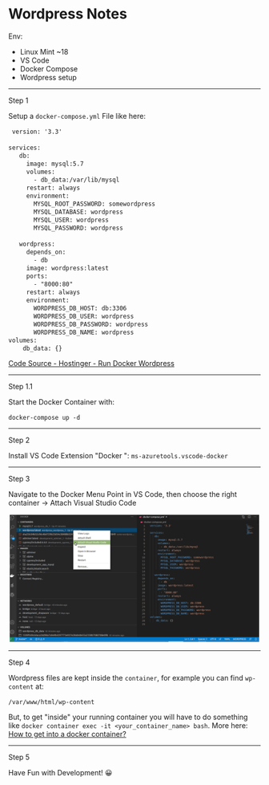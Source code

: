 # Wordpress Notes

Env:

 - Linux Mint ~18
 - VS Code
 - Docker Compose 
 - Wordpress setup 

***
Step 1

Setup a `docker-compose.yml` File like here:

 

     version: '3.3'
    
    services:
       db:
         image: mysql:5.7
         volumes:
           - db_data:/var/lib/mysql
         restart: always
         environment:
           MYSQL_ROOT_PASSWORD: somewordpress
           MYSQL_DATABASE: wordpress
           MYSQL_USER: wordpress
           MYSQL_PASSWORD: wordpress
    
       wordpress:
         depends_on:
           - db
         image: wordpress:latest
         ports:
           - "8000:80"
         restart: always
         environment:
           WORDPRESS_DB_HOST: db:3306
           WORDPRESS_DB_USER: wordpress
           WORDPRESS_DB_PASSWORD: wordpress
           WORDPRESS_DB_NAME: wordpress
    volumes:
        db_data: {}
[Code Source - Hostinger - Run Docker Wordpress ](https://www.hostinger.com/tutorials/run-docker-wordpress)

***

Step 1.1

Start the Docker Container with:

    docker-compose up -d


***
Step 2

Install VS Code Extension "Docker ":
 `ms-azuretools.vscode-docker`
***
Step 3

Navigate to the Docker Menu Point in VS Code, then choose the right container 
-> Attach Visual Studio Code

![like here ](https://github.com/GaboCapo/WordpressToolset/blob/master/rsc/vscode1.png)

***
Step 4

Wordpress files are kept inside the `container`, for example you can find `wp-content` at:

```
/var/www/html/wp-content
```

But, to get "inside" your running container you will have to do something like `docker container exec -it <your_container_name> bash`. More here: [How to get into a docker container?](https://stackoverflow.com/questions/30172605/how-to-get-into-a-docker-container)


***
Step 5

Have Fun with Development! 😀
<!--stackedit_data:
eyJoaXN0b3J5IjpbODE5NzM2NTc3LDExNTg0OTA0ODgsLTM2Mj
I1MzMwMSwtMTAwOTYzMjAxLC03NDk4NTUwOTRdfQ==
-->